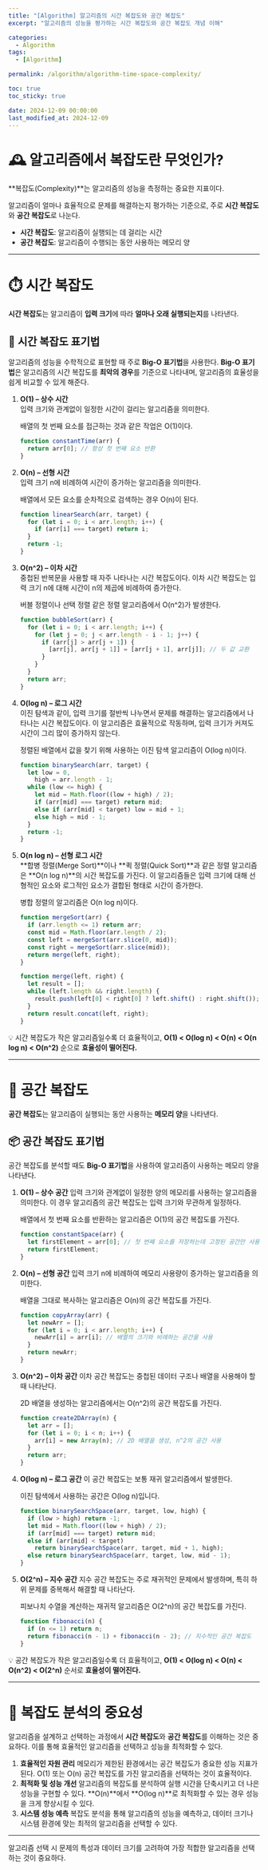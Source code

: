 ```yaml
---
title: "[Algorithm] 알고리즘의 시간 복잡도와 공간 복잡도"
excerpt: "알고리즘의 성능을 평가하는 시간 복잡도와 공간 복잡도 개념 이해"

categories:
  - Algorithm
tags:
  - [Algorithm]

permalink: /algorithm/algorithm-time-space-complexity/

toc: true
toc_sticky: true

date: 2024-12-09 00:00:00
last_modified_at: 2024-12-09
---
```


# 🕰️ 알고리즘에서 복잡도란 무엇인가?

**복잡도(Complexity)**는 알고리즘의 성능을 측정하는 중요한 지표이다.

알고리즘이 얼마나 효율적으로 문제를 해결하는지 평가하는 기준으로, 주로 **시간 복잡도**와 **공간 복잡도**로 나눈다.

- **시간 복잡도**: 알고리즘이 실행되는 데 걸리는 시간
- **공간 복잡도**: 알고리즘이 수행되는 동안 사용하는 메모리 양

---

# ⏱️ 시간 복잡도

**시간 복잡도**는 알고리즘이 **입력 크기**에 따라 **얼마나 오래 실행되는지**를 나타낸다.

## 🔢 시간 복잡도 표기법

알고리즘의 성능을 수학적으로 표현할 때 주로 **Big-O 표기법**을 사용한다. **Big-O 표기법**은 알고리즘의 시간 복잡도를 **최악의 경우**를 기준으로 나타내며, 알고리즘의 효율성을 쉽게 비교할 수 있게 해준다.

1. **O(1) – 상수 시간**  
   입력 크기와 관계없이 일정한 시간이 걸리는 알고리즘을 의미한다.

   배열의 첫 번째 요소를 접근하는 것과 같은 작업은 O(1)이다.

   ```javascript
   function constantTime(arr) {
     return arr[0]; // 항상 첫 번째 요소 반환
   }
   ```

2. **O(n) – 선형 시간**  
   입력 크기 n에 비례하여 시간이 증가하는 알고리즘을 의미한다.

   배열에서 모든 요소를 순차적으로 검색하는 경우 O(n)이 된다.

   ```javascript
   function linearSearch(arr, target) {
     for (let i = 0; i < arr.length; i++) {
       if (arr[i] === target) return i;
     }
     return -1;
   }
   ```

3. **O(n^2) – 이차 시간**  
   중첩된 반복문을 사용할 때 자주 나타나는 시간 복잡도이다. 이차 시간 복잡도는 입력 크기 n에 대해 시간이 n의 제곱에 비례하여 증가한다.

   버블 정렬이나 선택 정렬 같은 정렬 알고리즘에서 O(n^2)가 발생한다.

   ```javascript
   function bubbleSort(arr) {
     for (let i = 0; i < arr.length; i++) {
       for (let j = 0; j < arr.length - i - 1; j++) {
         if (arr[j] > arr[j + 1]) {
           [arr[j], arr[j + 1]] = [arr[j + 1], arr[j]]; // 두 값 교환
         }
       }
     }
     return arr;
   }
   ```

4. **O(log n) – 로그 시간**  
   이진 탐색과 같이, 입력 크기를 절반씩 나누면서 문제를 해결하는 알고리즘에서 나타나는 시간 복잡도이다. 이 알고리즘은 효율적으로 작동하며, 입력 크기가 커져도 시간이 그리 많이 증가하지 않는다.

   정렬된 배열에서 값을 찾기 위해 사용하는 이진 탐색 알고리즘이 O(log n)이다.

   ```javascript
   function binarySearch(arr, target) {
     let low = 0,
       high = arr.length - 1;
     while (low <= high) {
       let mid = Math.floor((low + high) / 2);
       if (arr[mid] === target) return mid;
       else if (arr[mid] < target) low = mid + 1;
       else high = mid - 1;
     }
     return -1;
   }
   ```

5. **O(n log n) – 선형 로그 시간**  
    **합병 정렬(Merge Sort)**이나 **퀵 정렬(Quick Sort)**과 같은 정렬 알고리즘은 **O(n log n)**의 시간 복잡도를 가진다. 이 알고리즘들은 입력 크기에 대해 선형적인 요소와 로그적인 요소가 결합된 형태로 시간이 증가한다.

   병합 정렬의 알고리즘은 O(n log n)이다.

   ```javascript
   function mergeSort(arr) {
     if (arr.length <= 1) return arr;
     const mid = Math.floor(arr.length / 2);
     const left = mergeSort(arr.slice(0, mid));
     const right = mergeSort(arr.slice(mid));
     return merge(left, right);
   }

   function merge(left, right) {
     let result = [];
     while (left.length && right.length) {
       result.push(left[0] < right[0] ? left.shift() : right.shift());
     }
     return result.concat(left, right);
   }
   ```

💡 시간 복잡도가 작은 알고리즘일수록 더 효율적이고, **O(1) < O(log n) < O(n) < O(n log n) < O(n^2)** 순으로 **효율성이 떨어진다.**

---

# 💾 공간 복잡도

**공간 복잡도**는 알고리즘이 실행되는 동안 사용하는 **메모리 양**을 나타낸다.

## 📦 공간 복잡도 표기법

공간 복잡도를 분석할 때도 **Big-O 표기법**을 사용하여 알고리즘이 사용하는 메모리 양을 나타낸다.

1. **O(1) – 상수 공간**
   입력 크기와 관계없이 일정한 양의 메모리를 사용하는 알고리즘을 의미한다. 이 경우 알고리즘의 공간 복잡도는 입력 크기와 무관하게 일정하다.

   배열에서 첫 번째 요소를 반환하는 알고리즘은 O(1)의 공간 복잡도를 가진다.

   ```javascript
   function constantSpace(arr) {
     let firstElement = arr[0]; // 첫 번째 요소를 저장하는데 고정된 공간만 사용
     return firstElement;
   }
   ```

2. **O(n) – 선형 공간**
   입력 크기 n에 비례하여 메모리 사용량이 증가하는 알고리즘을 의미한다.

   배열을 그대로 복사하는 알고리즘은 O(n)의 공간 복잡도를 가진다.

   ```javascript
   function copyArray(arr) {
     let newArr = [];
     for (let i = 0; i < arr.length; i++) {
       newArr[i] = arr[i]; // 배열의 크기와 비례하는 공간을 사용
     }
     return newArr;
   }
   ```

3. **O(n^2) – 이차 공간**
   이차 공간 복잡도는 중첩된 데이터 구조나 배열을 사용해야 할 때 나타난다.

   2D 배열을 생성하는 알고리즘에서는 O(n^2)의 공간 복잡도를 가진다.

   ```javascript
   function create2DArray(n) {
     let arr = [];
     for (let i = 0; i < n; i++) {
       arr[i] = new Array(n); // 2D 배열을 생성, n^2의 공간 사용
     }
     return arr;
   }
   ```

4. **O(log n) – 로그 공간**
   이 공간 복잡도는 보통 재귀 알고리즘에서 발생한다.

   이진 탐색에서 사용하는 공간은 O(log n)입니다.

   ```javascript
   function binarySearchSpace(arr, target, low, high) {
     if (low > high) return -1;
     let mid = Math.floor((low + high) / 2);
     if (arr[mid] === target) return mid;
     else if (arr[mid] < target)
       return binarySearchSpace(arr, target, mid + 1, high);
     else return binarySearchSpace(arr, target, low, mid - 1);
   }
   ```

5. **O(2^n) – 지수 공간**
   지수 공간 복잡도는 주로 재귀적인 문제에서 발생하며, 특히 하위 문제를 중복해서 해결할 때 나타난다.

   피보나치 수열을 계산하는 재귀적 알고리즘은 O(2^n)의 공간 복잡도를 가진다.

   ```javascript
   function fibonacci(n) {
     if (n <= 1) return n;
     return fibonacci(n - 1) + fibonacci(n - 2); // 지수적인 공간 복잡도
   }
   ```

💡 공간 복잡도가 작은 알고리즘일수록 더 효율적이고, **O(1) < O(log n) < O(n) < O(n^2) < O(2^n)** 순서로 **효율성이 떨어진다.**

---

# 🚀 복잡도 분석의 중요성

알고리즘을 설계하고 선택하는 과정에서 **시간 복잡도**와 **공간 복잡도**를 이해하는 것은 중요하다. 이를 통해 효율적인 알고리즘을 선택하고 성능을 최적화할 수 있다.

1. **효율적인 자원 관리**
   메모리가 제한된 환경에서는 공간 복잡도가 중요한 성능 지표가 된다. O(1) 또는 O(n) 공간 복잡도를 가진 알고리즘을 선택하는 것이 효율적이다.
2. **최적화 및 성능 개선**
   알고리즘의 복잡도를 분석하여 실행 시간을 단축시키고 더 나은 성능을 구현할 수 있다. **O(n)**에서 **O(log n)**로 최적화할 수 있는 경우 성능을 크게 향상시킬 수 있다.
3. **시스템 성능 예측**
   복잡도 분석을 통해 알고리즘의 성능을 예측하고, 데이터 크기나 시스템 환경에 맞는 최적의 알고리즘을 선택할 수 있다.

---

알고리즘 선택 시 문제의 특성과 데이터 크기를 고려하여 가장 적합한 알고리즘을 선택하는 것이 중요하다.
